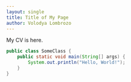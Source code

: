 ```yaml
---
layout: single
title: Title of My Page
author: Volodya Lombrozo
---
```


My CV is here.

```java
public class SomeClass {
    public static void main(String[] args) {
        System.out.println("Hello, World!");
    }
}
```